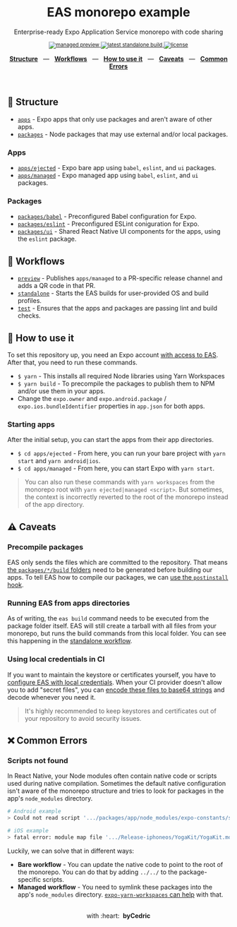 <div align="center">
  <h1>EAS monorepo example</h1>
  <p></p>
  <p>Enterprise-ready Expo Application Service monorepo with code sharing</p>
  <sup>
    <a href="https://github.com/byCedric/eas-monorepo-example/releases">
      <img src="https://img.shields.io/github/workflow/status/byCedric/eas-monorepo-example/preview?style=flat-square" alt="managed preview" />
    </a>
    <a href="https://github.com/byCedric/eas-monorepo-example/actions">
      <img src="https://img.shields.io/github/workflow/status/byCedric/eas-monorepo-example/standalone?style=flat-square" alt="latest standalone build" />
    </a>
    <a href="https://github.com/byCedric/eas-monorepo-example/blob/main/LICENSE.md">
      <img src="https://img.shields.io/github/license/byCedric/eas-monorepo-example?style=flat-square" alt="license" />
    </a>
  </sup>
  <br />
  <p align="center">
    <a href="https://github.com/byCedric/eas-monorepo-example#-structure"><b>Structure</b></a>
    &nbsp;&nbsp;&mdash;&nbsp;&nbsp;
    <a href="https://github.com/byCedric/eas-monorepo-example#-workflows"><b>Workflows</b></a>
    &nbsp;&nbsp;&mdash;&nbsp;&nbsp;
    <a href="https://github.com/byCedric/eas-monorepo-example#-how-to-use-it"><b>How to use it</b></a>
    &nbsp;&nbsp;&mdash;&nbsp;&nbsp;
    <a href="https://github.com/byCedric/eas-monorepo-example#%EF%B8%8F-caveats"><b>Caveats</b></a>
    &nbsp;&nbsp;&mdash;&nbsp;&nbsp;
    <a href="https://github.com/byCedric/eas-monorepo-example#-common-errors"><b>Common Errors</b></a>
  </p>
  <br />
</div>

## 📁 Structure

- [`apps`](./apps) - Expo apps that only use packages and aren't aware of other apps.
- [`packages`](./packages) - Node packages that may use external and/or local packages.

### Apps

- [`apps/ejected`](./apps/ejected) - Expo bare app using `babel`, `eslint`, and `ui` packages.
- [`apps/managed`](./apps/managed) - Expo managed app using `babel`, `eslint`, and `ui` packages.

### Packages

- [`packages/babel`](./packages/babel) - Preconfigured Babel configuration for Expo.
- [`packages/eslint`](./packages/eslint) - Preconfigured ESLint coniguration for Expo.
- [`packages/ui`](./packages/ui) - Shared React Native UI components for the apps, using the `eslint` package.

## 👷 Workflows

- [`preview`](./.github/workflows/preview.yml) - Publishes `apps/managed` to a PR-specific release channel and adds a QR code in that PR.
- [`standalone`](./.github/workflows/standalone.yml) - Starts the EAS builds for user-provided OS and build profiles.
- [`test`](./.github/workflows/test.yml) - Ensures that the apps and packages are passing lint and build checks.

## 🚀 How to use it

To set this repository up, you need an Expo account [with access to EAS](https://docs.expo.io/eas/). After that, you need to run these commands.

- `$ yarn` - This installs all required Node libraries using Yarn Workspaces
- `$ yarn build` - To precompile the packages to publish them to NPM and/or use them in your apps.
- Change the `expo.owner` and `expo.android.package` / `expo.ios.bundleIdentifier` properties in `app.json` for both apps.

### Starting apps

After the initial setup, you can start the apps from their app directories.

- `$ cd apps/ejected` - From here, you can run your bare project with `yarn start` and `yarn android|ios`.
- `$ cd apps/managed` - From here, you can start Expo with `yarn start`.

> You can also run these commands with `yarn workspaces` from the monorepo root with `yarn ejected|managed <script>`. But sometimes, the context is incorrectly reverted to the root of the monorepo instead of the app directory.

## ⚠️ Caveats

### Precompile packages

EAS only sends the files which are committed to the repository. That means [the `packages/*/build` folders](.gitignore#L3) need to be generated before building our apps. To tell EAS how to compile our packages, we can [use the `postinstall` hook](https://docs.expo.io/build-reference/how-tos/#how-to-set-up-eas-build-with).

### Running EAS from apps directories

As of writing, the `eas build` command needs to be executed from the package folder itself. EAS will still create a tarball with all files from your monorepo, but runs the build commands from this local folder. You can see this happening in the [standalone workflow](./.github/workflows/standalone.yml#L58).

### Using local credentials in CI

If you want to maintain the keystore or certificates yourself, you have to [configure EAS with local credentials](https://docs.expo.io/app-signing/local-credentials/#credentialsjson). When your CI provider doesn't allow you to add "secret files", you can [encode these files to base64 strings](https://docs.expo.io/app-signing/local-credentials/#using-local-credentials-on-builds-triggered-from) and decode whenever you need it.

> It's highly recommended to keep keystores and certificates out of your repository to avoid security issues.

## ❌ Common Errors

### Scripts not found

In React Native, your Node modules often contain native code or scripts used during native compilation. Sometimes the default native configuration isn't aware of the monorepo structure and tries to look for packages in the app's `node_modules` directory.

```bash
# Android example
> Could not read script '.../packages/app/node_modules/expo-constants/scripts/get-app-config-android.gradle' as it does not exist.

# iOS example
> fatal error: module map file '.../Release-iphoneos/YogaKit/YogaKit.modulemap' not found
```

Luckily, we can solve that in different ways:

- **Bare workflow** - You can update the native code to point to the root of the monorepo. You can do that by adding `../../` to the package-specific scripts.
- **Managed workflow** - You need to symlink these packages into the app's `node_modules` directory. [`expo-yarn-workspaces` can help](./apps/managed/package.json#L45-L61) with that.

<div align="center">
  <br />
  with&nbsp;:heart:&nbsp;&nbsp;<strong>byCedric</strong>
  <br />
</div>
